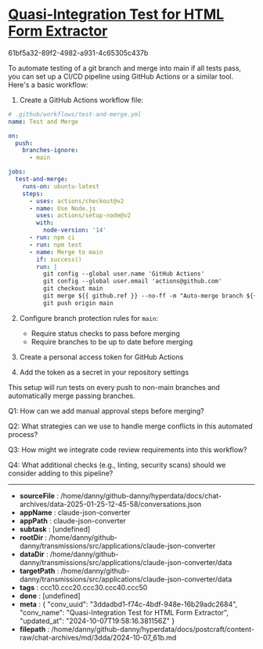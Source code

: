 # [Quasi-Integration Test for HTML Form Extractor](https://claude.ai/chat/3ddadbd1-f74c-4bdf-948e-16b29adc2684)

61bf5a32-89f2-4982-a931-4c65305c437b

 To automate testing of a git branch and merge into main if all tests pass, you can set up a CI/CD pipeline using GitHub Actions or a similar tool. Here's a basic workflow:

1. Create a GitHub Actions workflow file:

```yaml
# .github/workflows/test-and-merge.yml
name: Test and Merge

on:
  push:
    branches-ignore:
      - main

jobs:
  test-and-merge:
    runs-on: ubuntu-latest
    steps:
      - uses: actions/checkout@v2
      - name: Use Node.js
        uses: actions/setup-node@v2
        with:
          node-version: '14'
      - run: npm ci
      - run: npm test
      - name: Merge to main
        if: success()
        run: |
          git config --global user.name 'GitHub Actions'
          git config --global user.email 'actions@github.com'
          git checkout main
          git merge ${{ github.ref }} --no-ff -m "Auto-merge branch ${{ github.ref }}"
          git push origin main
```

2. Configure branch protection rules for `main`:
   - Require status checks to pass before merging
   - Require branches to be up to date before merging

3. Create a personal access token for GitHub Actions

4. Add the token as a secret in your repository settings

This setup will run tests on every push to non-main branches and automatically merge passing branches.

Q1: How can we add manual approval steps before merging?

Q2: What strategies can we use to handle merge conflicts in this automated process?

Q3: How might we integrate code review requirements into this workflow?

Q4: What additional checks (e.g., linting, security scans) should we consider adding to this pipeline?

---

* **sourceFile** : /home/danny/github-danny/hyperdata/docs/chat-archives/data-2025-01-25-12-45-58/conversations.json
* **appName** : claude-json-converter
* **appPath** : claude-json-converter
* **subtask** : [undefined]
* **rootDir** : /home/danny/github-danny/transmissions/src/applications/claude-json-converter
* **dataDir** : /home/danny/github-danny/transmissions/src/applications/claude-json-converter/data
* **targetPath** : /home/danny/github-danny/transmissions/src/applications/claude-json-converter/data
* **tags** : ccc10.ccc20.ccc30.ccc40.ccc50
* **done** : [undefined]
* **meta** : {
  "conv_uuid": "3ddadbd1-f74c-4bdf-948e-16b29adc2684",
  "conv_name": "Quasi-Integration Test for HTML Form Extractor",
  "updated_at": "2024-10-07T19:58:16.381156Z"
}
* **filepath** : /home/danny/github-danny/hyperdata/docs/postcraft/content-raw/chat-archives/md/3dda/2024-10-07_61b.md